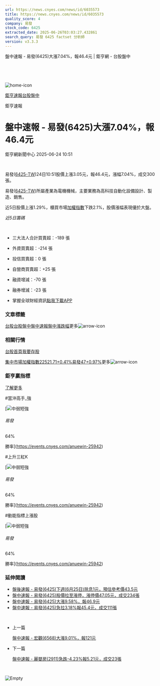 ```yaml
---
url: https://news.cnyes.com/news/id/6035573
title: https://news.cnyes.com/news/id/6035573
quality_score: 4
company: 易發
stock_code: 6425
extracted_date: 2025-06-26T03:03:27.432861
search_query: 易發 6425 factset 分析師
version: v3.3.3
---
```


盤中速報 - 易發(6425)大漲7.04%，報46.4元 | 鉅亨網 - 台股盤中

‌

‌

![home-icon](/assets/icons/breadCrumb/symbol-icon-home.svg)

[鉅亨速報](/news/cat/anue_live)[台股盤中](/news/cat/tw_live)

鉅亨速報

# 盤中速報 - 易發(6425)大漲7.04%，報46.4元

鉅亨網新聞中心 2025-06-24 10:51

‌

易發([6425-TW](https://www.cnyes.com/twstock/6425))24日10:51股價上漲3.05元，報46.4元，漲幅7.04%，成交300張。

易發([6425-TW](https://www.cnyes.com/twstock/6425))所屬產業為電機機械，主要業務為高科技自動化設備設計、製造、銷售。

近5日股價上漲1.29%，櫃買市場[加權指數](https://invest.cnyes.com/index/TWS/TSE01)下跌2.1%，股價漲幅表現優於大盤。

*近5日籌碼*

‌

* 三大法人合計買賣超：-189 張
* 外資買賣超：-214 張
* 投信買賣超：0 張
* 自營商買賣超：+25 張
* 融資增減：-70 張
* 融券增減：-23 張

* 掌握全球財經資訊[點我下載APP](http://www.cnyes.com/app/?utm_source=mweb&utm_medium=HamMenuBanner&utm_campaign=fixed&utm_content=entr)

### 文章標籤

[台股](https://news.cnyes.com/tag/台股 "台股")[台股盤中](https://news.cnyes.com/tag/台股盤中 "台股盤中")[盤中速報](https://news.cnyes.com/tag/盤中速報 "盤中速報")[盤中漲跌幅](https://news.cnyes.com/tag/盤中漲跌幅 "盤中漲跌幅")更多![arrow-icon](/assets/icons/arrows/arrow-down.svg)

### 相關行情

[台股首頁](https://www.cnyes.com/twstock)[我要存股](https://supr.link/8OHaU)

[集中市場加權指數22521.71+0.41%](https://invest.cnyes.com/index/TWS/TSE01)[易發47+0.97%](https://www.cnyes.com/twstock/6425)更多![arrow-icon](/assets/icons/arrows/arrow-down.svg)

### 鉅亨贏指標

[了解更多](https://events.cnyes.com/anuewin-25942)

#當沖高手\_強

[![中弱短強](/assets/icons/win-indicator/short-to-long.svg)

###### 易發

64%

勝率](https://events.cnyes.com/anuewin-25942)

#上升三紅K

[![中弱短強](/assets/icons/win-indicator/short-to-long.svg)

###### 易發

64%

勝率](https://events.cnyes.com/anuewin-25942)

#動能指標上漲股

[![中弱短強](/assets/icons/win-indicator/short-to-long.svg)

###### 易發

64%

勝率](https://events.cnyes.com/anuewin-25942)

### 延伸閱讀

* [盤後速報 - 易發(6425)下週(6月25日)除息1元，預估參考價43.5元](/news/id/6028210)
* [盤中速報 - 易發(6425)股價拉至漲停，漲停價47.05元，成交234張](/news/id/6025603)
* [盤中速報 - 易發(6425)大漲9.58%，報46.9元](/news/id/6025602)
* [盤中速報 - 易發(6425)急拉3.18%報45.4元，成交111張](/news/id/6025565)

‌

* 上一篇

  [盤中速報 - 宏觀(6568)大漲9.01%，報121元](/news/id/6035779)
* 下一篇

  [盤中速報 - 麗嬰房(2911)急跌-4.23%報5.21元，成交23張](/news/id/6034005)

‌

![Empty](/assets/icons/skeleton/empty-image.svg)

‌